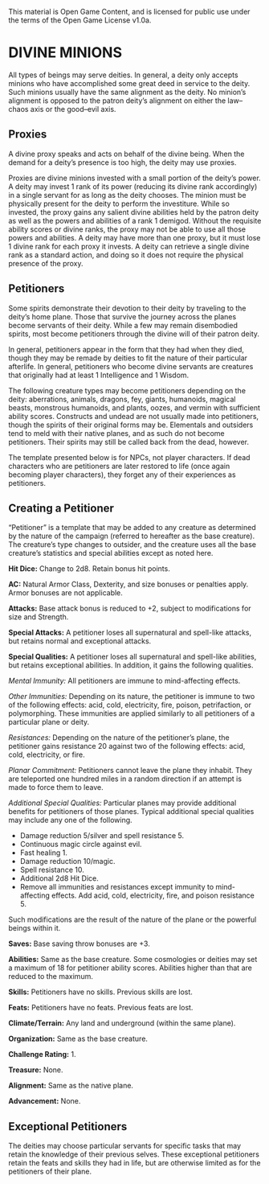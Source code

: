 This material is Open Game Content, and is licensed for public use under the terms of the Open Game License v1.0a.

# DIVINE MINIONS

All types of beings may serve deities. In general, a deity only accepts minions who have accomplished some great deed in service to the deity. Such minions usually have the same alignment as the deity. No minion’s alignment is opposed to the patron deity’s alignment on either the law–chaos axis or the good–evil axis.

## Proxies

A divine proxy speaks and acts on behalf of the divine being. When the demand for a deity’s presence is too high, the deity may use proxies.

Proxies are divine minions invested with a small portion of the deity’s power. A deity may invest 1 rank of its power (reducing its divine rank accordingly) in a single servant for as long as the deity chooses. The minion must be physically present for the deity to perform the investiture. While so invested, the proxy gains any salient divine abilities held by the patron deity as well as the powers and abilities of a rank 1 demigod. Without the requisite ability scores or divine ranks, the proxy may not be able to use all those powers and abilities. A deity may have more than one proxy, but it must lose 1 divine rank for each proxy it invests. A deity can retrieve a single divine rank as a standard action, and doing so it does not require the physical presence of the proxy.

## Petitioners

Some spirits demonstrate their devotion to their deity by traveling to the deity’s home plane. Those that survive the journey across the planes become servants of their deity. While a few may remain disembodied spirits, most become petitioners through the divine will of their patron deity.

In general, petitioners appear in the form that they had when they died, though they may be remade by deities to fit the nature of their particular afterlife. In general, petitioners who become divine servants are creatures that originally had at least 1 Intelligence and 1 Wisdom.

The following creature types may become petitioners depending on the deity: aberrations, animals, dragons, fey, giants, humanoids, magical beasts, monstrous humanoids, and plants, oozes, and vermin with sufficient ability scores. Constructs and undead are not usually made into petitioners, though the spirits of their original forms may be. Elementals and outsiders tend to meld with their native planes, and as such do not become petitioners. Their spirits may still be called back from the dead, however.

The template presented below is for NPCs, not player characters. If dead characters who are petitioners are later restored to life (once again becoming player characters), they forget any of their experiences as petitioners.

## Creating a Petitioner

“Petitioner” is a template that may be added to any creature as determined by the nature of the campaign (referred to hereafter as the base creature). The creature’s type changes to outsider, and the creature uses all the base creature’s statistics and special abilities except as noted here.

**Hit Dice:** Change to 2d8. Retain bonus hit points.

**AC:** Natural Armor Class, Dexterity, and size bonuses or penalties apply. Armor bonuses are not applicable.

**Attacks:** Base attack bonus is reduced to +2, subject to modifications for size and Strength.

**Special Attacks:** A petitioner loses all supernatural and spell-like attacks, but retains normal and exceptional attacks.

**Special Qualities:** A petitioner loses all supernatural and spell-like abilities, but retains exceptional abilities. In addition, it gains the following qualities.

_Mental Immunity:_ All petitioners are immune to mind-affecting effects.

_Other Immunities:_ Depending on its nature, the petitioner is immune to two of the following effects: acid, cold, electricity, fire, poison, petrifaction, or polymorphing. These immunities are applied similarly to all petitioners of a particular plane or deity.

_Resistances:_ Depending on the nature of the petitioner’s plane, the petitioner gains resistance 20 against two of the following effects: acid, cold, electricity, or fire.

_Planar Commitment:_ Petitioners cannot leave the plane they inhabit. They are teleported one hundred miles in a random direction if an attempt is made to force them to leave.

_Additional Special Qualities:_ Particular planes may provide additional benefits for petitioners of those planes. Typical additional special qualities may include any one of the following.

- Damage reduction 5/silver and spell resistance 5.
- Continuous magic circle against evil.
- Fast healing 1.
- Damage reduction 10/magic.
- Spell resistance 10.
- Additional 2d8 Hit Dice.
- Remove all immunities and resistances except immunity to mind-affecting effects. Add acid, cold, electricity, fire, and poison resistance 5.

Such modifications are the result of the nature of the plane or the powerful beings within it.

**Saves:** Base saving throw bonuses are +3.

**Abilities:** Same as the base creature. Some cosmologies or deities may set a maximum of 18 for petitioner ability scores. Abilities higher than that are reduced to the maximum.

**Skills:** Petitioners have no skills. Previous skills are lost.

**Feats:** Petitioners have no feats. Previous feats are lost.

**Climate/Terrain:** Any land and underground (within the same plane).

**Organization:** Same as the base creature.

**Challenge Rating:** 1.

**Treasure:** None.

**Alignment:** Same as the native plane.

**Advancement:** None.

## Exceptional Petitioners

The deities may choose particular servants for specific tasks that may retain the knowledge of their previous selves. These exceptional petitioners retain the feats and skills they had in life, but are otherwise limited as for the petitioners of their plane.
